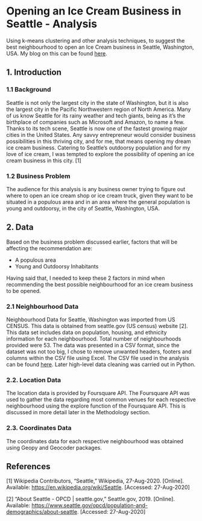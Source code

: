 # Opening an Ice Cream Business in Seattle - Analysis
Using k-means clustering and other analysis techniques, to suggest the best neighbourhood to open an Ice Cream business in Seattle, Washington, USA. My blog on this can be found [here](). 

## 1. Introduction
### 1.1 Background
Seattle is not only the largest city in the state of Washington, but it is also the largest city in the Pacific Northwestern region of North America. Many of us know Seattle for its rainy weather and tech giants, being as it’s the birthplace of companies such as Microsoft and Amazon, to name a few. Thanks to its tech scene, Seattle is now one of the fastest growing major cities in the United States. Any savvy entrepreneur would consider business possibilities in this thriving city, and for me, that means opening my dream ice cream business. Catering to Seattle’s outdoorsy population and for my love of ice cream, I was tempted to explore the possibility of opening an ice cream business in this city. [1]

### 1.2 Business Problem
The audience for this analysis is any business owner trying to figure out where to open an ice cream shop or ice cream truck, given they want to be situated in a populous area and in an area where the general population is young and outdoorsy, in the city of Seattle, Washington, USA.

## 2. Data
Based on the business problem discussed earlier, factors that will be affecting the recommendation are:

* A populous area
* Young and Outdoorsy Inhabitants

Having said that, I needed to keep these 2 factors in mind when recommending the best possible neighbourhood for an ice cream business to be opened.

### 2.1 Neighbourhood Data
Neighbourhood Data for Seattle, Washington was imported from US CENSUS. This data is obtained from seattle.gov (US census) website [2]. This data set includes data on population, housing, and ethnicity information for each neighbourhood. Total number of neighbourhoods provided were 53. The data was presented in a CSV format, since the dataset was not too big, I chose to remove unwanted headers, footers and columns within the CSV file using Excel. The CSV file used in the analysis can be found [here](https://github.com/ShaheerKhan200/Ice-Cream-Business-in-Seattle---Analysis/blob/master/Seattle%20Project%20Data%20Census.csv). Later high-level data cleaning was carried out in Python.

### 2.2. Location Data
The location data is provided by Foursquare API. The Foursquare API was used to gather the data regarding most common venues for each respective neighbourhood using the explore function of the Foursquare API. This is discussed in more detail later in the Methodology section.

### 2.3. Coordinates Data
The coordinates data for each respective neighbourhood was obtained using Geopy and Geocoder packages. 

## References
[1] Wikipedia Contributors, “Seattle,” Wikipedia, 27-Aug-2020. [Online]. Available: https://en.wikipedia.org/wiki/Seattle. [Accessed: 27-Aug-2020]

[2] “About Seattle - OPCD | seattle.gov,” Seattle.gov, 2019. [Online]. Available: https://www.seattle.gov/opcd/population-and-demographics/about-seattle. [Accessed: 27-Aug-2020]
